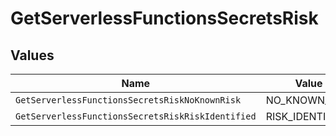 # GetServerlessFunctionsSecretsRisk


## Values

| Name                                              | Value                                             |
| ------------------------------------------------- | ------------------------------------------------- |
| `GetServerlessFunctionsSecretsRiskNoKnownRisk`    | NO_KNOWN_RISK                                     |
| `GetServerlessFunctionsSecretsRiskRiskIdentified` | RISK_IDENTIFIED                                   |